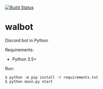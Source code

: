 [![Build Status](https://travis-ci.org/gooddoog/walbot.svg?branch=master)](https://travis-ci.org/gooddoog/walbot)

# walbot
Discord bot in Python

Requirements:
- Python 3.5+

Run:
```shell
$ python -m pip install -r requirements.txt
$ python main.py start
```
